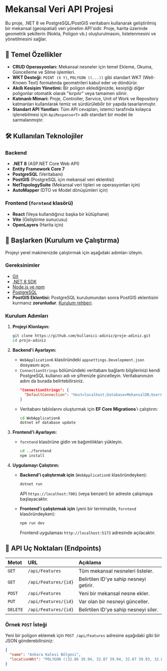 # Mekansal Veri API Projesi

Bu proje, .NET 8 ve PostgreSQL/PostGIS veritabanı kullanarak geliştirilmiş bir mekansal (geospatial) veri yönetim API'sidir. Proje, harita üzerinde geometrik şekillerin (Nokta, Poligon vb.) oluşturulmasını, listelenmesini ve yönetilmesini sağlar.


## 🚀 Temel Özellikler

*   **CRUD Operasyonları:** Mekansal nesneler için temel Ekleme, Okuma, Güncelleme ve Silme işlemleri.
*   **WKT Desteği:** `POINT (X Y)`, `POLYGON ((...))` gibi standart WKT (Well-Known Text) formatında geometrileri kabul eder ve döndürür.
*   **Akıllı Kesişim Yönetimi:** Bir poligon eklediğinizde, kesiştiği diğer poligonlar otomatik olarak "kırpılır" veya tamamen silinir.
*   **Katmanlı Mimari:** Proje, Controller, Service, Unit of Work ve Repository katmanları kullanılarak temiz ve sürdürülebilir bir yapıda tasarlanmıştır.
*   **Standart API Yanıtları:** Tüm API cevapları, istemci tarafında kolayca işlenebilmesi için `ApiResponse<T>` adlı standart bir model ile sarmalanmıştır.

## 🛠️ Kullanılan Teknolojiler

### Backend
*   **.NET 8** (ASP.NET Core Web API)
*   **Entity Framework Core 7**
*   **PostgreSQL** (Veritabanı)
*   **PostGIS** (PostgreSQL için mekansal veri eklentisi)
*   **NetTopologySuite** (Mekansal veri tipleri ve operasyonları için)
*   **AutoMapper** (DTO ve Model dönüşümleri için)

### Frontend (`forntend` klasörü)
*   **React** (Veya kullandığınız başka bir kütüphane)
*   **Vite** (Geliştirme sunucusu)
*   **OpenLayers** (Harita için)

## 🏁 Başlarken (Kurulum ve Çalıştırma)

Projeyi yerel makinenizde çalıştırmak için aşağıdaki adımları izleyin.

### Gereksinimler
*   [Git](https.git-scm.com/)
*   [.NET 8 SDK](https://dotnet.microsoft.com/download/dotnet/8.0)
*   [Node.js ve npm](https://nodejs.org/en/)
*   [PostgreSQL](https://www.postgresql.org/download/)
*   **PostGIS Eklentisi:** PostgreSQL kurulumundan sonra PostGIS eklentisini kurmanız **zorunludur**. [Kurulum rehberi](https://postgis.net/install/).

### Kurulum Adımları

1.  **Projeyi Klonlayın:**
    ```bash
    git clone https://github.com/kullanici-adiniz/proje-adiniz.git
    cd proje-adiniz
    ```

2.  **Backend'i Ayarlayın:**
    *   `WebApplication6` klasöründeki `appsettings.Development.json` dosyasını açın.
    *   `ConnectionStrings` bölümündeki veritabanı bağlantı bilgilerinizi kendi PostgreSQL kullanıcı adı ve şifrenizle güncelleyin. Veritabanınızın adını da burada belirtebilirsiniz.
        ```json
        "ConnectionStrings": {
          "DefaultConnection": "Host=localhost;Database=MekansalDB;Username=postgres;Password=sifreniz"
        }
        ```
    *   Veritabanı tablolarını oluşturmak için **EF Core Migrations**'ı çalıştırın:
        ```bash
        cd WebApplication6
        dotnet ef database update
        ```

3.  **Frontend'i Ayarlayın:**
    *   `forntend` klasörüne gidin ve bağımlılıkları yükleyin.
        ```bash
        cd ../forntend
        npm install
        ```

4.  **Uygulamayı Çalıştırın:**
    *   **Backend'i çalıştırmak için** (`WebApplication6` klasöründeyken):
        ```bash
        dotnet run
        ```
        API `https://localhost:7001` (veya benzeri) bir adreste çalışmaya başlayacaktır.

    *   **Frontend'i çalıştırmak için** (yeni bir terminalde, `forntend` klasöründeyken):
        ```bash
        npm run dev
        ```
        Frontend uygulaması `http://localhost:5173` adresinde açılacaktır.

## 📡 API Uç Noktaları (Endpoints)

| Metot | URL                  | Açıklama                                   |
| :---- | :------------------- | :----------------------------------------- |
| `GET` | `/api/Features`      | Tüm mekansal nesneleri listeler.           |
| `GET` | `/api/Features/{id}` | Belirtilen ID'ye sahip nesneyi getirir.    |
| `POST`| `/api/Features`      | Yeni bir mekansal nesne ekler.             |
| `PUT` | `/api/Features/{id}` | Var olan bir nesneyi günceller.            |
| `DELETE`| `/api/Features/{id}` | Belirtilen ID'ye sahip nesneyi siler.      |

### Örnek `POST` İsteği
Yeni bir poligon eklemek için `POST /api/Features` adresine aşağıdaki gibi bir JSON gönderebilirsiniz:

```json
{
  "name": "Ankara Kalesi Bölgesi",
  "locationWkt": "POLYGON ((32.86 39.94, 32.87 39.94, 32.87 39.93, 32.86 39.93, 32.86 39.94))"
}
```
